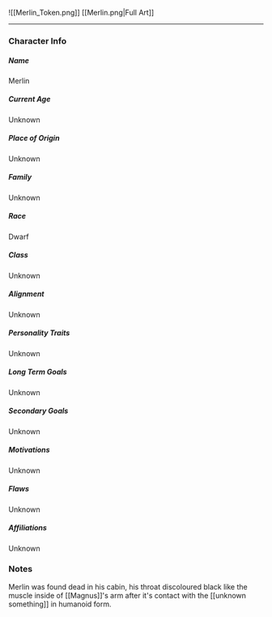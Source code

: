 ![[Merlin_Token.png]]
[[Merlin.png|Full Art]]

---
### Character Info

##### Name 
Merlin

##### Current Age
Unknown

##### Place of Origin
Unknown

##### Family
Unknown

##### Race
Dwarf

##### Class
Unknown

##### Alignment
Unknown

##### Personality Traits
Unknown

##### Long Term Goals
Unknown

##### Secondary Goals
Unknown

##### Motivations
Unknown

##### Flaws
Unknown

##### Affiliations
Unknown

### Notes
Merlin was found dead in his cabin, his throat discoloured black like the muscle inside of [[Magnus]]'s arm after it's contact with the [[unknown something]] in humanoid form.

